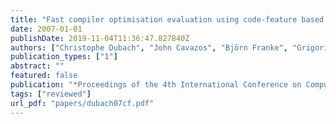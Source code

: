 ```yaml
---
title: "Fast compiler optimisation evaluation using code-feature based performance prediction"
date: 2007-01-01
publishDate: 2019-11-04T11:36:47.827840Z
authors: ["Christophe Dubach", "John Cavazos", "Björn Franke", "Grigori Fursin", "Michael F. P. O'Boyle", "Olivier Temam"]
publication_types: ["1"]
abstract: ""
featured: false
publication: "*Proceedings of the 4th International Conference on Computing Frontiers*"
tags: ["reviewed"]
url_pdf: "papers/dubach07cf.pdf"
---
```


